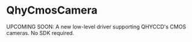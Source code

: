 # QhyCmosCamera
UPCOMING SOON: A new low-level driver supporting QHYCCD's CMOS cameras. No SDK required. 
